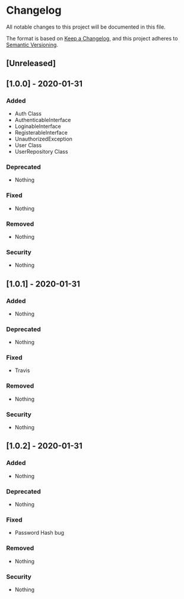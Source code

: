 # Changelog
All notable changes to this project will be documented in this file.

The format is based on [Keep a Changelog](https://keepachangelog.com/en/1.0.0/),
and this project adheres to [Semantic Versioning](https://semver.org/spec/v2.0.0.html).

## [Unreleased]

## [1.0.0] - 2020-01-31

### Added
- Auth Class
- AuthenticableInterface
- LoginableInterface
- RegisterableInterface
- UnauthorizedException
- User Class
- UserRepository Class

### Deprecated
- Nothing

### Fixed
- Nothing

### Removed
- Nothing

### Security
- Nothing


## [1.0.1] - 2020-01-31

### Added
- Nothing

### Deprecated
- Nothing

### Fixed
- Travis

### Removed
- Nothing

### Security
- Nothing

## [1.0.2] - 2020-01-31

### Added
- Nothing

### Deprecated
- Nothing

### Fixed
- Password Hash bug

### Removed
- Nothing

### Security
- Nothing
